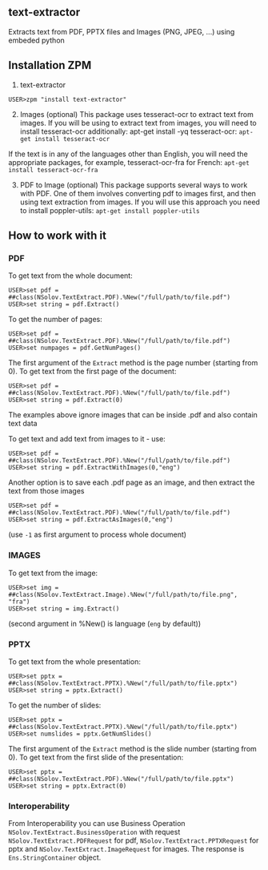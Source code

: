 ## text-extractor
Extracts text from PDF, PPTX files and Images (PNG, JPEG, ...) using embeded python


## Installation ZPM

1. text-extractor
```
USER>zpm "install text-extractor"
```

2. Images (optional)
This package uses tesseract-ocr to extract text from images. If you will be using to extract text from images, you will need to install tesseract-ocr additionally: apt-get install -yq tesseract-ocr:
`apt-get install tesseract-ocr`

If the text is in any of the languages other than English, you will need the appropriate packages, for example, tesseract-ocr-fra for French: `apt-get install tesseract-ocr-fra`

3. PDF to Image (optional)
This package supports several ways to work with PDF. One of them involves converting pdf to images first, and then using text extraction from images. If you will use this approach you need to install poppler-utils:
`apt-get install poppler-utils`

## How to work with it

### PDF

To get text from the whole document:
```
USER>set pdf = ##class(NSolov.TextExtract.PDF).%New("/full/path/to/file.pdf")
USER>set string = pdf.Extract()
```

To get the number of pages:
```
USER>set pdf = ##class(NSolov.TextExtract.PDF).%New("/full/path/to/file.pdf")
USER>set numpages = pdf.GetNumPages()
```

The first argument of the `Extract` method is the page number (starting from 0).
To get text from the first page of the document:
```
USER>set pdf = ##class(NSolov.TextExtract.PDF).%New("/full/path/to/file.pdf")
USER>set string = pdf.Extract(0)
```

The examples above ignore images that can be inside .pdf and also contain text data

To get text and add text from images to it - use:
```
USER>set pdf = ##class(NSolov.TextExtract.PDF).%New("/full/path/to/file.pdf")
USER>set string = pdf.ExtractWithImages(0,"eng")
```

Another option is to save each .pdf page as an image, and then extract the text from those images
```
USER>set pdf = ##class(NSolov.TextExtract.PDF).%New("/full/path/to/file.pdf")
USER>set string = pdf.ExtractAsImages(0,"eng")
```
(use `-1` as first argument to process whole document) 

### IMAGES

To get text from the image:
```
USER>set img = ##class(NSolov.TextExtract.Image).%New("/full/path/to/file.png", "fra")
USER>set string = img.Extract()
```
(second argument in %New() is language (`eng` by default))

### PPTX

To get text from the whole presentation:
```
USER>set pptx = ##class(NSolov.TextExtract.PPTX).%New("/full/path/to/file.pptx")
USER>set string = pptx.Extract()
```

To get the number of slides:
```
USER>set pptx = ##class(NSolov.TextExtract.PPTX).%New("/full/path/to/file.pptx")
USER>set numslides = pptx.GetNumSlides()
```

The first argument of the `Extract` method is the slide number (starting from 0).
To get text from the first slide of the presentation:
```
USER>set pptx = ##class(NSolov.TextExtract.PDF).%New("/full/path/to/file.pptx")
USER>set string = pptx.Extract(0)
```

### Interoperability

From Interoperability you can use Business Operation `NSolov.TextExtract.BusinessOperation` with request `NSolov.TextExtract.PDFRequest` for pdf, `NSolov.TextExtract.PPTXRequest` for pptx and `NSolov.TextExtract.ImageRequest` for images.
The response is `Ens.StringContainer` object.
